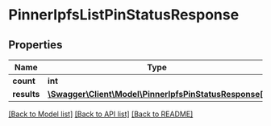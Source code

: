 # PinnerIpfsListPinStatusResponse

## Properties
Name | Type | Description | Notes
------------ | ------------- | ------------- | -------------
**count** | **int** |  | [optional] 
**results** | [**\Swagger\Client\Model\PinnerIpfsPinStatusResponse[]**](PinnerIpfsPinStatusResponse.md) |  | [optional] 

[[Back to Model list]](../../README.md#documentation-for-models) [[Back to API list]](../../README.md#documentation-for-api-endpoints) [[Back to README]](../../README.md)

